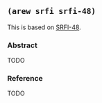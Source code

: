 ## `(arew srfi srfi-48)`

This is based on [SRFI-48](https://srfi.schemers.org/srfi-48/).

### Abstract

TODO

### Reference

TODO
